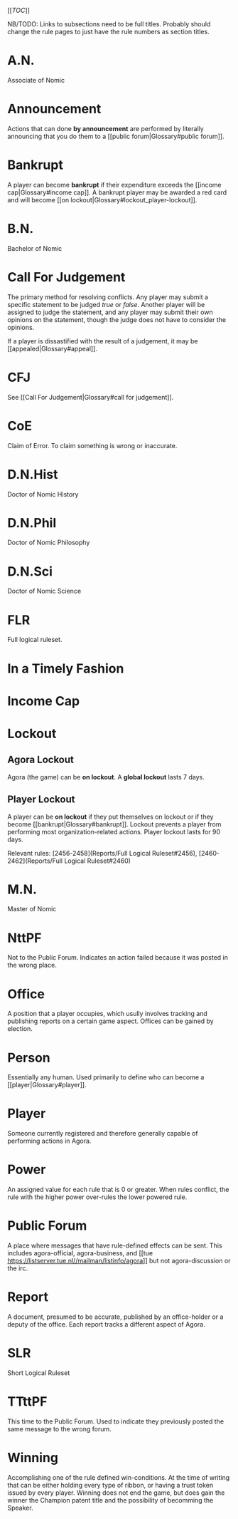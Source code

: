 [[_TOC_]]

NB/TODO: Links to subsections need to be full titles. Probably should change the rule pages to just have the rule numbers as section titles.

# A.N.

Associate of Nomic

# Announcement

Actions that can done **by announcement** are performed by literally announcing that you do them to a [[public forum|Glossary#public forum]].

# Bankrupt

A player can become **bankrupt** if their expenditure exceeds the [[income cap|Glossary#income cap]]. A bankrupt player may be awarded a red card and will become [[on lockout|Glossary#lockout_player-lockout]].

# B.N.

Bachelor of Nomic

# Call For Judgement

The primary method for resolving conflicts. Any player may submit a specific statement to be judged *true* or *false*. Another player will be assigned to judge the statement, and any player may submit their own opinions on the statement, though the judge does not have to consider the opinions.

If a player is dissastified with the result of a judgement, it may be [[appealed|Glossary#appeal]].

# CFJ

See [[Call For Judgement|Glossary#call for judgement]].

# CoE

Claim of Error. To claim something is wrong or inaccurate.

# D.N.Hist

Doctor of Nomic History

# D.N.Phil

Doctor of Nomic Philosophy

# D.N.Sci

Doctor of Nomic Science

# FLR

Full logical ruleset.

# In a Timely Fashion

# Income Cap

# Lockout

## Agora Lockout

Agora (the game) can be **on lockout**. A **global lockout** lasts 7 days.

## Player Lockout

A player can be **on lockout** if they put themselves on lockout or if they become [[bankrupt|Glossary#bankrupt]]. Lockout prevents a player from performing most organization-related actions. Player lockout lasts for 90 days.

Relevant rules: [2456-2458](Reports/Full Logical Ruleset#2456), [2460-2462](Reports/Full Logical Ruleset#2460)

# M.N.

Master of Nomic

# NttPF

Not to the Public Forum. Indicates an action failed because it was posted in the wrong place.

# Office

A position that a player occupies, which usully involves tracking and publishing reports on a certain game aspect. Offices can be gained by election.

# Person

Essentially any human. Used primarily to define who can become a [[player|Glossary#player]].

# Player

Someone currently registered and therefore generally capable of performing actions in Agora.

# Power

An assigned value for each rule that is 0 or greater. When rules conflict, the rule with the higher power over-rules the lower powered rule.

# Public Forum

A place where messages that have rule-defined effects can be sent. This includes agora-official, agora-business, and [[tue https://listserver.tue.nl//mailman/listinfo/agora]] but not agora-discussion or the irc.

# Report

A document, presumed to be accurate, published by an office-holder or a deputy of the office. Each report tracks a different aspect of Agora.

# SLR

Short Logical Ruleset

# TTttPF

This time to the Public Forum. Used to indicate they previously posted the same message to the wrong forum.

# Winning

Accomplishing one of the rule defined win-conditions. At the time of writing that can be either holding every type of ribbon, or having a trust token issued by every player. Winning does not end the game, but does gain the winner the Champion patent title and the possibility of becomming the Speaker.

